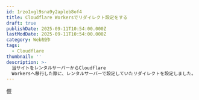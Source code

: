 ```yaml
---
id: 1rzo1xgl9sna9y2apleb8of4
title: Cloudflare Workersでリダイレクト設定をする
draft: true
publishDate: 2025-09-11T10:54:00.000Z
lastModDate: 2025-09-11T10:54:00.000Z
category: Web制作
tags:
  - Cloudflare
thumbnail: ''
description: >-
  当サイトをレンタルサーバーからCloudflare
  Workersへ移行した際に、レンタルサーバーで設定していたリダイレクトを設定しました。その時のメモです。
---
```

仮
